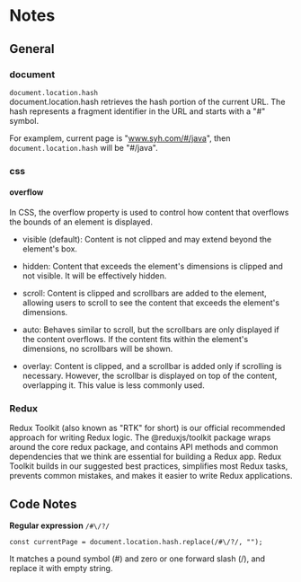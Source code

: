 # Notes

## General

### document
`document.location.hash`  
document.location.hash retrieves the hash portion of the current URL. The hash represents a fragment identifier in the URL and starts with a "#" symbol.

For examplem, current page is "www.syh.com/#/java", then `document.location.hash` will be "#/java".

### css
#### overflow
In CSS, the overflow property is used to control how content that overflows the bounds of an element is displayed.

- visible (default): Content is not clipped and may extend beyond the element's box.

- hidden: Content that exceeds the element's dimensions is clipped and not visible. It will be effectively hidden.

- scroll: Content is clipped and scrollbars are added to the element, allowing users to scroll to see the content that exceeds the element's dimensions.

- auto: Behaves similar to scroll, but the scrollbars are only displayed if the content overflows. If the content fits within the element's dimensions, no scrollbars will be shown.

- overlay: Content is clipped, and a scrollbar is added only if scrolling is necessary. However, the scrollbar is displayed on top of the content, overlapping it. This value is less commonly used.

### Redux
Redux Toolkit (also known as "RTK" for short) is our official recommended approach for writing Redux logic. The @reduxjs/toolkit package wraps around the core redux package, and contains API methods and common dependencies that we think are essential for building a Redux app. Redux Toolkit builds in our suggested best practices, simplifies most Redux tasks, prevents common mistakes, and makes it easier to write Redux applications.

## Code Notes
__Regular expression__ `/#\/?/`
```
const currentPage = document.location.hash.replace(/#\/?/, "");
```
It matches a pound symbol (#) and zero or one forward slash (/), and replace it with empty string.